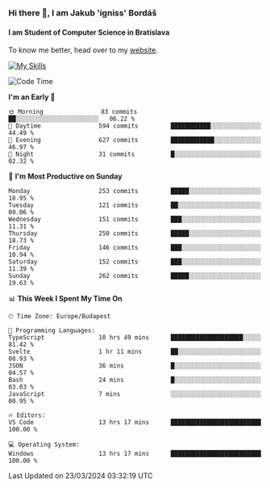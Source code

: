 ### Hi there 👋, I am Jakub 'igniss' Bordáš

#### I am Student of Computer Science in Bratislava
To know me better, head over to my [website](https://bordas.sk).

[![My Skills](https://skillicons.dev/icons?i=js,html,css,figma,svelte,java,kotlin,python,postgresql,typescript,nest,nodejs)](https://bordas.sk)


<!--START_SECTION:waka-->
![Code Time](http://img.shields.io/badge/Code%20Time-1%2C445%20hrs%2048%20mins-blue)

**I'm an Early 🐤** 

```text
🌞 Morning                83 commits          ██░░░░░░░░░░░░░░░░░░░░░░░   06.22 % 
🌆 Daytime                594 commits         ███████████░░░░░░░░░░░░░░   44.49 % 
🌃 Evening                627 commits         ████████████░░░░░░░░░░░░░   46.97 % 
🌙 Night                  31 commits          █░░░░░░░░░░░░░░░░░░░░░░░░   02.32 % 
```
📅 **I'm Most Productive on Sunday** 

```text
Monday                   253 commits         █████░░░░░░░░░░░░░░░░░░░░   18.95 % 
Tuesday                  121 commits         ██░░░░░░░░░░░░░░░░░░░░░░░   09.06 % 
Wednesday                151 commits         ███░░░░░░░░░░░░░░░░░░░░░░   11.31 % 
Thursday                 250 commits         █████░░░░░░░░░░░░░░░░░░░░   18.73 % 
Friday                   146 commits         ███░░░░░░░░░░░░░░░░░░░░░░   10.94 % 
Saturday                 152 commits         ███░░░░░░░░░░░░░░░░░░░░░░   11.39 % 
Sunday                   262 commits         █████░░░░░░░░░░░░░░░░░░░░   19.63 % 
```


📊 **This Week I Spent My Time On** 

```text
🕑︎ Time Zone: Europe/Budapest

💬 Programming Languages: 
TypeScript               10 hrs 49 mins      ████████████████████░░░░░   81.42 % 
Svelte                   1 hr 11 mins        ██░░░░░░░░░░░░░░░░░░░░░░░   08.93 % 
JSON                     36 mins             █░░░░░░░░░░░░░░░░░░░░░░░░   04.57 % 
Bash                     24 mins             █░░░░░░░░░░░░░░░░░░░░░░░░   03.03 % 
JavaScript               7 mins              ░░░░░░░░░░░░░░░░░░░░░░░░░   00.95 % 

🔥 Editors: 
VS Code                  13 hrs 17 mins      █████████████████████████   100.00 % 

💻 Operating System: 
Windows                  13 hrs 17 mins      █████████████████████████   100.00 % 
```


 Last Updated on 23/03/2024 03:32:19 UTC
<!--END_SECTION:waka-->
